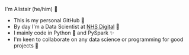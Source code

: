 I'm Alistair (he/him) 👋

- This is my personal GitHub 🐙
- By day I'm a Data Scientist at [NHS Digital](https://github.com/alistair-jones) 🌈
- I mainly code in Python 🐍 and PySpark ✨
- I'm keen to collaborate on any data science or programming for good projects 🙏


<!--
**Ahhj/Ahhj** is a ✨ _special_ ✨ repository because its `README.md` (this file) appears on your GitHub profile.

Here are some ideas to get you started:

- 🔭 I’m currently working on ...
- 🌱 I’m currently learning ...
- 👯 I’m looking to collaborate on ...
- 🤔 I’m looking for help with ...
- 💬 Ask me about ...
- 📫 How to reach me: ...
- 😄 Pronouns: ...
- ⚡ Fun fact: ...
-->
